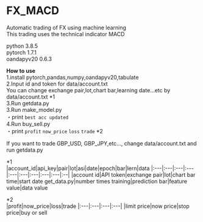 # FX_MACD
Automatic trading of FX using machine learning  
This trading uses the technical indicator MACD

python 3.8.5  
pytorch 1.7.1  
oandapyv20 0.6.3

**How to use**   
1.install pytorch,pandas,numpy,oandapyv20,tabulate  
2.Input id and token for data/account.txt  
You can change exchange pair,lot,chart bar,learning date...etc by data/account.txt   *1  
3.Run getdata.py  
3.Run make_model.py  
  ・print `best acc updated`  
4.Run buy_sell.py  
  ・print `profit` `now_price` `loss` `trade`  *2    
 

If you want to trade GBP_USD, GBP_JPY,etc..., change data/account.txt and run getdata.py  

*1  
|account_id|api_key|pair|lot|asi|date|epoch|bar|lern|data
|:---|:---|:---|:---|:---|:---|:---|:---|:---|:--|
|account id|API token|exchange pair|lot|chart bar time|start date get_data.py|number times training|prediction bar|feature value|data value

  
*2  
|profit|now_price|loss|trade
|:---|:---|:---|:---|
|limit price|now price|stop price|buy or sell